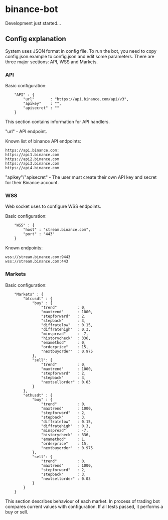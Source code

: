 # binance-bot

Development just started...

## Config explanation

System uses JSON format in config file. To run the bot, you need to copy config.json.example to config.json and edit some parameters. There are three major sections: API, WSS and Markets.

### API


Basic configuration:
```
    "API" : {
        "url"       : "https://api.binance.com/api/v3",
        "apikey"    : "",
        "apisecret" : ""
    }
```

This section contains information for API handlers.

"url" - API endpoint.

Known list of binance API endpoints:
```
https://api.binance.com:
https://api1.binance.com
https://api2.binance.com
https://api3.binance.com
https://api4.binance.com
```
"apikey"/"apisecret" - The user must create their own API key and secret for their Binance account.

### WSS

Web socket uses to configure WSS endpoints.

Basic configuration:
```
    "WSS" : {
        "host" : "stream.binance.com",
        "port" : "443"
    }
```

Known endpoints:
```
wss://stream.binance.com:9443
wss://stream.binance.com:443
```

### Markets

Basic configuration:
```
    "Markets" : {
        "btcusdt" : {
            "buy" : {
                "trend"         : 0,
                "maxtrend"      : 1000,
                "stepforward"   : 2,
                "stepback"      : 3,
                "diffratelow"   : 0.15,
                "diffratehigh"  : 0.3,
                "minspread"     : -7,
                "historycheck"  : 336,
                "emamethod"     : 0,
                "orderprice"    : 15,
                "nextbuyorder"  : 0.975
            },
            "sell": {
                "trend"         : 0,
                "maxtrend"      : 1000,
                "stepforward"   : 2,
                "stepback"      : 3,
                "nextsellorder" : 0.03
            }
        },
        "ethusdt" : {
            "buy" : {
                "trend"         : 0,
                "maxtrend"      : 1000,
                "stepforward"   : 2,
                "stepback"      : 3,
                "diffratelow"   : 0.15,
                "diffratehigh"  : 0.3,
                "minspread"     : -7,
                "historycheck"  : 336,
                "emamethod"     : 1,
                "orderprice"    : 15,
                "nextbuyorder"  : 0.975
            },
            "sell": {
                "trend"         : 0,
                "maxtrend"      : 1000,
                "stepforward"   : 2,
                "stepback"      : 3,
                "nextsellorder" : 0.03
            }
        }
    }
```

This section describes behaviour of each market. In process of trading bot compares current values with configuration. If all tests passed, it performs a buy or sell.

